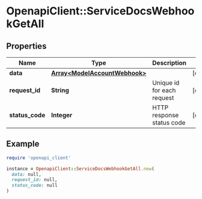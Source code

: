 # OpenapiClient::ServiceDocsWebhookGetAll

## Properties

| Name | Type | Description | Notes |
| ---- | ---- | ----------- | ----- |
| **data** | [**Array&lt;ModelAccountWebhook&gt;**](ModelAccountWebhook.md) |  | [optional] |
| **request_id** | **String** | Unique id for each request | [optional] |
| **status_code** | **Integer** | HTTP response status code | [optional] |

## Example

```ruby
require 'openapi_client'

instance = OpenapiClient::ServiceDocsWebhookGetAll.new(
  data: null,
  request_id: null,
  status_code: null
)
```

